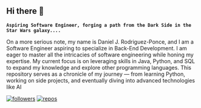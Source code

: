 ## Hi there 🌌

**`Aspiring Software Engineer, forging a path from the Dark Side in the Star Wars galaxy....`**

On a more serious note, my name is Daniel J. Rodriguez-Ponce, and I am a Software Engineer aspiring to specialize in Back-End Development. I am eager to master all the intricacies of software engineering while honing my expertise. My current focus is on leveraging skills in Java, Python, and SQL to expand my knowledge and explore other programming languages. This repository serves as a chronicle of my journey — from learning Python, working on side projects, and eventually diving into advanced technologies like AI 

<p align="left">
    <a href="https://github.com/Drodriguezponce1?tab=followers">
        <img alt = "followers" title="Subcribe to my GitHub Repo" src="https://custom-icon-badges.demolab.com/github/followers/Drodriguezponce1?color=236ad3&labelColor=1155ba&style=for-the-badge&logo=person-add&label=Follow&logoColor=white"/></a>
    <a href="https://github.com/Drodriguezponce1">
        <img alt = "repos" title="GitHub Repo" src="https://custom-icon-badges.demolab.com/badge/-My%20Repos-yellow?style=for-the-badge&logoColor=white&logo=repo"/> </a>
</p>
<!--
**Drodriguezponce1/Drodriguezponce1** is a ✨ _special_ ✨ repository because its `README.md` (this file) appears on your GitHub profile.

Here are some ideas to get you started:

- 🔭 I’m currently working on ...
- 🌱 I’m currently learning ...
- 👯 I’m looking to collaborate on ...
- 🤔 I’m looking for help with ...
- 💬 Ask me about ...
- 📫 How to reach me: ...
- 😄 Pronouns: ...
- ⚡ Fun fact: ...
-->
